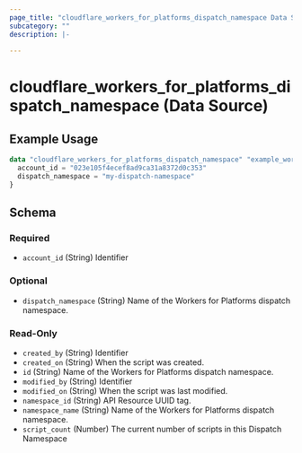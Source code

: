 ```yaml
---
page_title: "cloudflare_workers_for_platforms_dispatch_namespace Data Source - Cloudflare"
subcategory: ""
description: |-
  
---
```


# cloudflare_workers_for_platforms_dispatch_namespace (Data Source)



## Example Usage

```terraform
data "cloudflare_workers_for_platforms_dispatch_namespace" "example_workers_for_platforms_dispatch_namespace" {
  account_id = "023e105f4ecef8ad9ca31a8372d0c353"
  dispatch_namespace = "my-dispatch-namespace"
}
```

<!-- schema generated by tfplugindocs -->
## Schema

### Required

- `account_id` (String) Identifier

### Optional

- `dispatch_namespace` (String) Name of the Workers for Platforms dispatch namespace.

### Read-Only

- `created_by` (String) Identifier
- `created_on` (String) When the script was created.
- `id` (String) Name of the Workers for Platforms dispatch namespace.
- `modified_by` (String) Identifier
- `modified_on` (String) When the script was last modified.
- `namespace_id` (String) API Resource UUID tag.
- `namespace_name` (String) Name of the Workers for Platforms dispatch namespace.
- `script_count` (Number) The current number of scripts in this Dispatch Namespace


